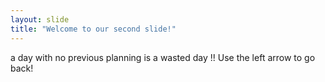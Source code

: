 ```yaml
---
layout: slide
title: "Welcome to our second slide!"
---
```

a day with no previous planning is a wasted day !!
Use the left arrow to go back!
